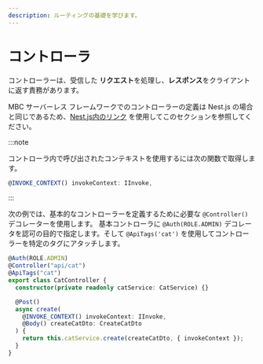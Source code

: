```yaml
---
description: ルーティングの基礎を学びます。
---
```


# コントローラ

コントローラーは、受信した **リクエスト**を処理し、**レスポンス**をクライアントに返す責務があります。

MBC サーバーレス フレームワークでのコントローラーの定義は Nest.js の場合と同じであるため、[Nest.js内のリンク](https://docs.nestjs.com/controllers) を使用してこのセクションを参照してください。

:::note

コントローラ内で呼び出されたコンテキストを使用するには次の関数で取得します。

```ts
@INVOKE_CONTEXT() invokeContext: IInvoke,
```

:::

次の例では、基本的なコントローラーを定義するために必要な `@Controller()` デコレーターを使用します。 基本コントローラに `@Auth(ROLE.ADMIN)` デコレータを認可の目的で指定します。そして `@ApiTags('cat')` を使用してコントローラーを特定のタグにアタッチします。

```ts
@Auth(ROLE.ADMIN)
@Controller("api/cat")
@ApiTags("cat")
export class CatController {
  constructor(private readonly catService: CatService) {}

  @Post()
  async create(
    @INVOKE_CONTEXT() invokeContext: IInvoke,
    @Body() createCatDto: CreateCatDto
  ) {
    return this.catService.create(createCatDto, { invokeContext });
  }
}
```
